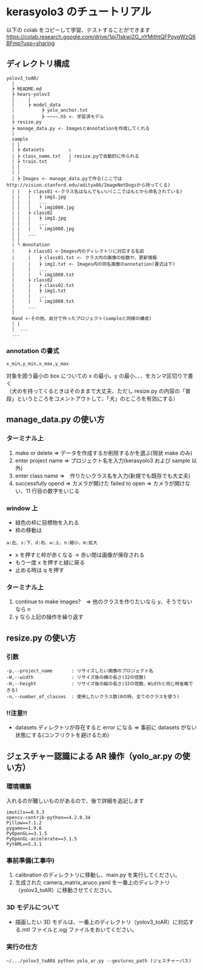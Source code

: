 # kerasyolo3 のチュートリアル

以下の colab をコピーして学習、テストすることができます
https://colab.research.google.com/drive/1pi7Iskwi2G_nYMithtQFPoyqWzQ6BFmp?usp=sharing

## ディレクトリ構成

```
yolov3_toAR/
  |
  ┝ README.md
  ┝ kears-yolov3
  |     |
  |     ┝ model_data
  |          ┝ yolo_anchor.txt
  |          ┝ ~~~~.h5 <- 学習済モデル
  ┝ resize.py
  ┝ manage_data.py <- ImagesとAnnotationを作成してくれる
  |
  sample
  | |
  | ┝ datasets         ┐
  | ┝ class_name.txt   | resize.pyで自動的に作られる
  | ┝ train.txt        ┘
  | |
  | |
  | ┝ Images <- manage_data.pyで作る(ここではhttp://vision.stanford.edu/aditya86/ImageNetDogsから持ってくる)
  | |   ┝ class01 <-クラス名はなんでもいい(ここではもとから命名されている)
  | |   |   ┝ img1.jpg
  | |   |   ...
  | |   |   └ img1000.jpg
  | |   ┝ class02
  | |   |   ┝ img1.jpg
  | |   |   ...
  | |   |   └ img1000.jpg
  | |   ...
  | |
  | └ Annotation
  |     ┝ class01 <-Images内のディレクトリに対応する名前
  |     |   ┝ class01.txt <- クラス内の画像の総数や、更新情報
  |     |   ┝ img1.txt <- Images内の同名画像のannotation(書式は下)
  |     |   ...
  |     |   └ img1000.txt
  |     ┝ class02
  |     |   ┝ class02.txt
  |     |   ┝ img1.txt
  |     |   ...
  |     |   └ img1000.txt
  |     ...
  |
  Hand <-その他、自分で作ったプロジェクト(sampleと同様の構成)
  | |
  |  ...
  ...
```

### annotation の書式

```
x_min,y_min,x_max,y_max
```

対象を囲う最小の box についての x の最小、y の最小、、、をカンマ区切りで書く  
（犬のを持ってくるときはそのままで大丈夫、ただし resize.py の内容の「普段」というところをコメントアウトして、「犬」のところを有効にする）

## manage_data.py の使い方

### ターミナル上

1. make or delete => データを作成するか削除するかを選ぶ(現状 make のみ)
2. enter project name => プロジェクト名を入力(kerasyolo3 および sample 以外)
3. enter class name =>　作りたいクラス名を入力(新規でも既存でも大丈夫)
4. successfully opend => カメラが開けた
   failed to open => カメラが開けない、11 行目の数字をいじる

### window 上

- 緑色の枠に目標物を入れる
- 枠の移動は

```
a:左、s:下、d:右、w:上、n:縮小、m:拡大
```

- x を押すと枠が赤くなる -> 赤い間は画像が保存される
- もう一度 x を押すと緑に戻る
- 止める時は q を押す

### ターミナル上

1. continue to make images?　=> 他のクラスを作りたいなら y、そうでないなら n
2. y なら上記の操作を繰り返す

## resize.py の使い方

### 引数

```
-p,--project_name       : リサイズしたい画像のプロジェクト名
-W,--width              : リサイズ後の横の長さ(32の倍数)
-H,--height             : リサイズ後の縦の長さ(32の倍数、Widthと同じ時省略できる)
-n,--number_of_classes  : 使用したいクラス数(0の時、全てのクラスを使う)
```

### !!注意!!

- datasets ディレクトリが存在すると error になる => 事前に datasets がない状態にする(コンフリクトを避けるため)

## ジェスチャー認識による AR 操作（yolo_ar.py の使い方）

### 環境構築

入れるのが難しいものがあるので、後で詳細を追記します

```
imutils==0.5.3
opencv-contrib-python==4.2.0.34
Pillow==7.1.2
pygame==1.9.6
PyOpenGL==3.1.5
PyOpenGL-accelerate==3.1.5
PyYAML==5.3.1
```

### 事前準備(工事中)

1. calibration のディレクトリに移動し、main.py を実行してください。
2. 生成された camera_matrix_aruco.yaml を一番上のディレクトリ（yolov3_toAR）に移動させてください。

### 3D モデルについて

- 描画したい 3D モデルは、一番上のディレクトリ（yolov3_toAR）に対応する.mtl ファイルと.ogj ファイルをおいてください。

### 実行の仕方

```
~/.../yolov3_toAR$ python yolo_ar.py --gestures_path (ジェスチャーパス)
```

